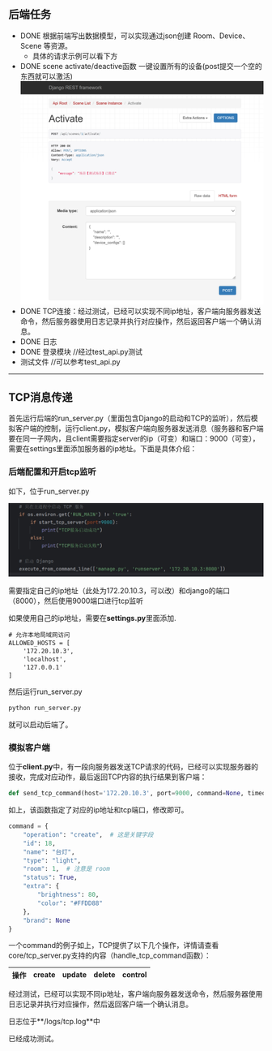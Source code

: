 ## 后端任务

- DONE  根据前端写出数据模型，可以实现通过json创建 Room、Device、Scene 等资源。
  - 具体的请求示例可以看下方
- DONE scene activate/deactive函数 一键设置所有的设备(post提交一个空的东西就可以激活)
  ![1748877093503](image/readme/1748877093503.png)
- DONE TCP连接：经过测试，已经可以实现不同ip地址，客户端向服务器发送命令，然后服务器使用日志记录并执行对应操作，然后返回客户端一个确认消息。
- DONE 日志
- DONE 登录模块  //经过test_api.py测试  
- 测试文件  //可以参考test_api.py

---


## TCP消息传递

首先运行后端的run_server.py（里面包含Django的启动和TCP的监听），然后模拟客户端的控制，运行client.py，模拟客户端向服务器发送消息（服务器和客户端要在同一子网内，且client需要指定server的ip（可变）和端口：9000（可变），需要在settings里面添加服务器的ip地址。下面是具体介绍：

### 后端配置和开启tcp监听

如下，位于run_server.py

![runserver](image/readme/runserver.png)

需要指定自己的ip地址（此处为172.20.10.3，可以改）和django的端口（8000），然后使用9000端口进行tcp监听

如果使用自己的ip地址，需要在**settings.py**里面添加.

```
# 允许本地局域网访问
ALLOWED_HOSTS = [
    '172.20.10.3',
    'localhost',
    '127.0.0.1'
]
```

然后运行run_server.py

```bash
python run_server.py
```

就可以启动后端了。

### 模拟客户端

位于**client.py**中，有一段向服务器发送TCP请求的代码，已经可以实现服务器的接收，完成对应动作，最后返回TCP内容的执行结果到客户端：

```python
def send_tcp_command(host='172.20.10.3', port=9000, command=None, timeout=5):
```

如上，该函数指定了对应的ip地址和tcp端口，修改即可。

```python
command = {
    "operation": "create",  # 这是关键字段
    "id": 18,
    "name": "台灯",
    "type": "light",
    "room": 1,  # 注意是 room
    "status": True,
    "extra": {
        "brightness": 80,
        "color": "#FFDD88"
    },
    "brand": None
}
```

一个command的例子如上，TCP提供了以下几个操作，详情请查看core/tcp_server.py支持的内容（handle_tcp_command函数）：

| 操作 | create | update | delete | control |
| ---- | ------ | ------ | ------ | ------- |

经过测试，已经可以实现不同ip地址，客户端向服务器发送命令，然后服务器使用日志记录并执行对应操作，然后返回客户端一个确认消息。

日志位于**/logs/tcp.log**中

已经成功测试。
